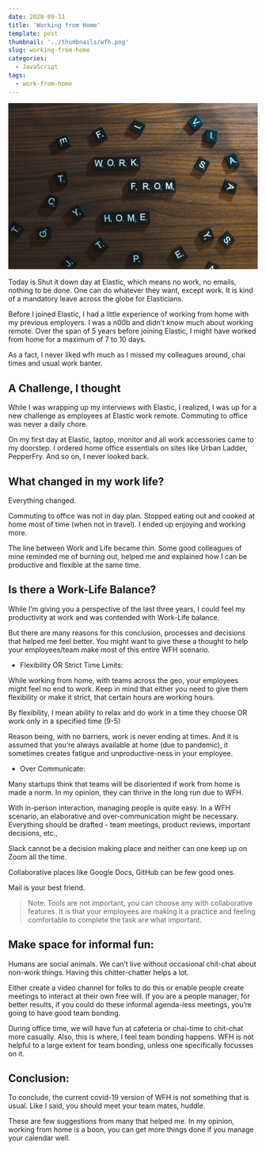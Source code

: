 ```yaml
---
date: 2020-09-11
title: 'Working from Home'
template: post
thumbnail: '../thumbnails/wfh.png'
slug: working-from-home
categories:
  - JavaScript
tags:
  - work-from-home
---
```


![Working from home](../images/post-images/work-from-home.jpg)

Today is Shut it down day at Elastic, which means no work, no emails, nothing to be done. One can do whatever they want, except work. It is kind of a mandatory leave across the globe for Elasticians.

Before I joined Elastic, I had a little experience of working from home with my previous employers. I was a n00b and didn’t know much about working remote. Over the span of 5 years before joining Elastic, I might have worked from home for a maximum of 7 to 10 days.

As a fact, I never liked wfh much as I missed my colleagues around, chai times and usual work banter.

## A Challenge, I thought

While I was wrapping up my interviews with Elastic, I realized, I was up for a new challenge as employees at Elastic work remote. Commuting to office was never a daily chore.

On my first day at Elastic, laptop, monitor and all work accessories came to my doorstep. I ordered home office essentials on sites like Urban Ladder, PepperFry. And so on, I never looked back.

## What changed in my work life?

Everything changed.

Commuting to office was not in day plan. Stopped eating out and cooked at home most of time (when not in travel). I ended up enjoying and working more.

The line between Work and Life became thin. Some good colleagues of mine reminded me of burning out, helped me and explained how I can be productive and flexible at the same time.

## Is there a Work-Life Balance?
While I’m giving you a perspective of the last three years, I could feel my productivity at work and was contended with Work-Life balance.

But there are many reasons for this conclusion, processes and decisions that helped me feel better. You might want to give these a thought to help your employees/team make most of this entire WFH scenario.

- Flexibility OR Strict Time Limits:

While working from home, with teams across the geo, your employees might feel no end to work. Keep in mind that either you need to give them flexibility or make it strict, that certain hours are working hours.

By flexibility, I mean ability to relax and do work in a time they choose OR work only in a specified time (9-5)

Reason being, with no barriers, work is never ending at times. And it is assumed that you’re always available at home (due to pandemic), it sometimes creates fatigue and unproductive-ness in your employee.

- Over Communicate:

Many startups think that teams will be disoriented if work from home is made a norm. In my opinion, they can thrive in the long run due to WFH.

With in-person interaction, managing people is quite easy. In a WFH scenario, an elaborative and over-communication might be necessary. Everything should be drafted - team meetings, product reviews, important decisions, etc.,

Slack cannot be a decision making place and neither can one keep up on Zoom all the time.

Collaborative places like Google Docs, GitHub can be few good ones.

Mail is your best friend.


> Note: 
  Tools are not important, you can choose any with collaborative features. It is that your employees are making it a practice and feeling comfortable to complete the task are what important.

## Make space for informal fun:

Humans are social animals. We can’t live without occasional chit-chat about non-work things. Having this chitter-chatter helps a lot.

Either create a video channel for folks to do this or enable people create meetings to interact at their own free will. If you are a people manager, for better results, if you could do these informal agenda-less meetings, you’re going to have good team bonding.

During office time, we will have fun at cafeteria or chai-time to chit-chat more casually. Also, this is where, I feel team bonding happens. WFH is not helpful to a large extent for team bonding, unless one specifically focusses on it.

## Conclusion:

To conclude, the current covid-19 version of WFH is not something that is usual. Like I said, you should meet your team mates, huddle.

These are few suggestions from many that helped me. In my opinion, working from home is a boon, you can get more things done if you manage your calendar well.

